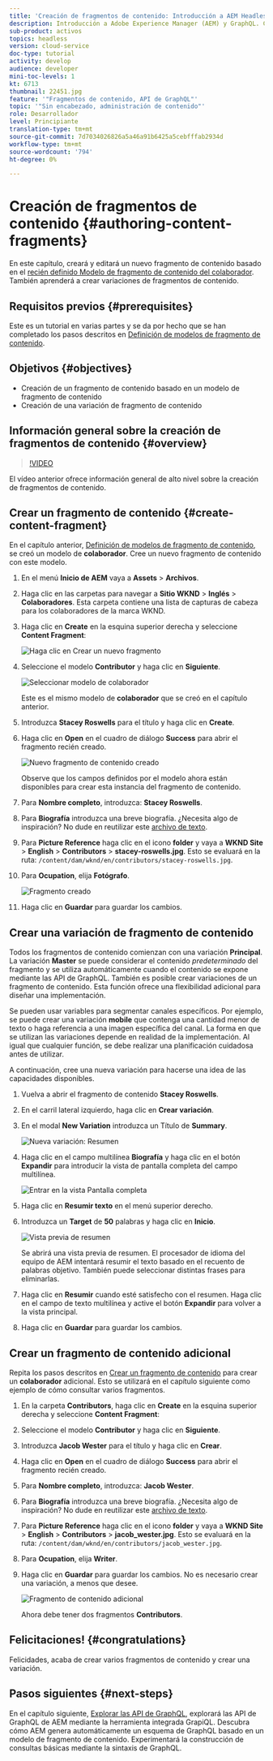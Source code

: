 ```yaml
---
title: 'Creación de fragmentos de contenido: Introducción a AEM Headless - GraphQL'
description: Introducción a Adobe Experience Manager (AEM) y GraphQL. Cree y edite un nuevo fragmento de contenido basado en un modelo de fragmento de contenido. Aprenda a crear variaciones de fragmentos de contenido.
sub-product: activos
topics: headless
version: cloud-service
doc-type: tutorial
activity: develop
audience: developer
mini-toc-levels: 1
kt: 6713
thumbnail: 22451.jpg
feature: '"Fragmentos de contenido, API de GraphQL"'
topic: '"Sin encabezado, administración de contenido"'
role: Desarrollador
level: Principiante
translation-type: tm+mt
source-git-commit: 7d7034026826a5a46a91b6425a5cebfffab2934d
workflow-type: tm+mt
source-wordcount: '794'
ht-degree: 0%

---
```



# Creación de fragmentos de contenido {#authoring-content-fragments}

En este capítulo, creará y editará un nuevo fragmento de contenido basado en el [recién definido Modelo de fragmento de contenido del colaborador](./content-fragment-models.md). También aprenderá a crear variaciones de fragmentos de contenido.

## Requisitos previos {#prerequisites}

Este es un tutorial en varias partes y se da por hecho que se han completado los pasos descritos en [Definición de modelos de fragmento de contenido](./content-fragment-models.md).

## Objetivos {#objectives}

* Creación de un fragmento de contenido basado en un modelo de fragmento de contenido
* Creación de una variación de fragmento de contenido

## Información general sobre la creación de fragmentos de contenido {#overview}

>[!VIDEO](https://video.tv.adobe.com/v/22451/?quality=12&learn=on)

El vídeo anterior ofrece información general de alto nivel sobre la creación de fragmentos de contenido.

## Crear un fragmento de contenido {#create-content-fragment}

En el capítulo anterior, [Definición de modelos de fragmento de contenido](./content-fragment-models.md), se creó un modelo de **colaborador**. Cree un nuevo fragmento de contenido con este modelo.

1. En el menú **Inicio de AEM** vaya a **Assets** > **Archivos**.
1. Haga clic en las carpetas para navegar a **Sitio WKND** > **Inglés** > **Colaboradores**. Esta carpeta contiene una lista de capturas de cabeza para los colaboradores de la marca WKND.

1. Haga clic en **Create** en la esquina superior derecha y seleccione **Content Fragment**:

   ![Haga clic en Crear un nuevo fragmento](assets/author-content-fragments/create-content-fragment-menu.png)

1. Seleccione el modelo **Contributor** y haga clic en **Siguiente**.

   ![Seleccionar modelo de colaborador](assets/author-content-fragments/select-contributor-model.png)

   Este es el mismo modelo de **colaborador** que se creó en el capítulo anterior.

1. Introduzca **Stacey Roswells** para el título y haga clic en **Create**.
1. Haga clic en **Open** en el cuadro de diálogo **Success** para abrir el fragmento recién creado.

   ![Nuevo fragmento de contenido creado](assets/author-content-fragments/new-content-fragment.png)

   Observe que los campos definidos por el modelo ahora están disponibles para crear esta instancia del fragmento de contenido.

1. Para **Nombre completo**, introduzca: **Stacey Roswells**.
1. Para **Biografía** introduzca una breve biografía. ¿Necesita algo de inspiración? No dude en reutilizar este [archivo de texto](assets/author-content-fragments/stacey-roswells-bio.txt).
1. Para **Picture Reference** haga clic en el icono **folder** y vaya a **WKND Site** > **English** > **Contributors** > **stacey-roswells.jpg**. Esto se evaluará en la ruta: `/content/dam/wknd/en/contributors/stacey-roswells.jpg`.
1. Para **Ocupation**, elija **Fotógrafo**.

   ![Fragmento creado](assets/author-content-fragments/stacye-roswell-fragment-authored.png)

1. Haga clic en **Guardar** para guardar los cambios.

## Crear una variación de fragmento de contenido

Todos los fragmentos de contenido comienzan con una variación **Principal**. La variación **Master** se puede considerar el contenido *predeterminado* del fragmento y se utiliza automáticamente cuando el contenido se expone mediante las API de GraphQL. También es posible crear variaciones de un fragmento de contenido. Esta función ofrece una flexibilidad adicional para diseñar una implementación.

Se pueden usar variables para segmentar canales específicos. Por ejemplo, se puede crear una variación **mobile** que contenga una cantidad menor de texto o haga referencia a una imagen específica del canal. La forma en que se utilizan las variaciones depende en realidad de la implementación. Al igual que cualquier función, se debe realizar una planificación cuidadosa antes de utilizar.

A continuación, cree una nueva variación para hacerse una idea de las capacidades disponibles.

1. Vuelva a abrir el fragmento de contenido **Stacey Roswells**.
1. En el carril lateral izquierdo, haga clic en **Crear variación**.
1. En el modal **New Variation** introduzca un Título de **Summary**.

   ![Nueva variación: Resumen](assets/author-content-fragments/new-variation-summary.png)

1. Haga clic en el campo multilínea **Biografía** y haga clic en el botón **Expandir** para introducir la vista de pantalla completa del campo multilínea.

   ![Entrar en la vista Pantalla completa](assets/author-content-fragments/enter-full-screen-view.png)

1. Haga clic en **Resumir texto** en el menú superior derecho.

1. Introduzca un **Target** de **50** palabras y haga clic en **Inicio**.

   ![Vista previa de resumen](assets/author-content-fragments/summarize-text-preview.png)

   Se abrirá una vista previa de resumen. El procesador de idioma del equipo de AEM intentará resumir el texto basado en el recuento de palabras objetivo. También puede seleccionar distintas frases para eliminarlas.

1. Haga clic en **Resumir** cuando esté satisfecho con el resumen. Haga clic en el campo de texto multilínea y active el botón **Expandir** para volver a la vista principal.

1. Haga clic en **Guardar** para guardar los cambios.

## Crear un fragmento de contenido adicional

Repita los pasos descritos en [Crear un fragmento de contenido](#create-content-fragment) para crear un **colaborador** adicional. Esto se utilizará en el capítulo siguiente como ejemplo de cómo consultar varios fragmentos.

1. En la carpeta **Contributors**, haga clic en **Create** en la esquina superior derecha y seleccione **Content Fragment**:
1. Seleccione el modelo **Contributor** y haga clic en **Siguiente**.
1. Introduzca **Jacob Wester** para el título y haga clic en **Crear**.
1. Haga clic en **Open** en el cuadro de diálogo **Success** para abrir el fragmento recién creado.
1. Para **Nombre completo**, introduzca: **Jacob Wester**.
1. Para **Biografía** introduzca una breve biografía. ¿Necesita algo de inspiración? No dude en reutilizar este [archivo de texto](assets/author-content-fragments/jacob-wester.txt).
1. Para **Picture Reference** haga clic en el icono **folder** y vaya a **WKND Site** > **English** > **Contributors** > **jacob_wester.jpg**. Esto se evaluará en la ruta: `/content/dam/wknd/en/contributors/jacob_wester.jpg`.
1. Para **Ocupation**, elija **Writer**.
1. Haga clic en **Guardar** para guardar los cambios. No es necesario crear una variación, a menos que desee.

   ![Fragmento de contenido adicional](assets/author-content-fragments/additional-content-fragment.png)

   Ahora debe tener dos fragmentos **Contributors**.

## Felicitaciones! {#congratulations}

Felicidades, acaba de crear varios fragmentos de contenido y crear una variación.

## Pasos siguientes {#next-steps}

En el capítulo siguiente, [Explorar las API de GraphQL](explore-graphql-api.md), explorará las API de GraphQL de AEM mediante la herramienta integrada GrapiQL. Descubra cómo AEM genera automáticamente un esquema de GraphQL basado en un modelo de fragmento de contenido. Experimentará la construcción de consultas básicas mediante la sintaxis de GraphQL.